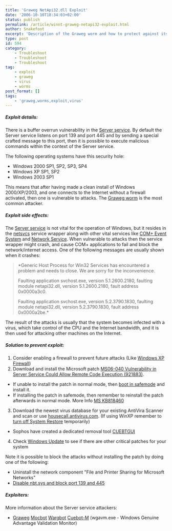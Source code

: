```yaml
---
title: 'Graweg NetApi32.dll Exploit'
date: '2006-10-10T18:34:03+02:00'
status: publish
permalink: /article/winnt-graweg-netapi32-exploit.html
author: Snakefoot
excerpt: 'Description of the Graweg worm and how to protect against its SMB attacks.'
type: post
id: 594
category:
    - Troubleshoot
    - Troubleshoot
    - Troubleshoot
tag:
    - exploit
    - graweg
    - virus
    - worms
post_format: []
tags:
    - 'graweg,worms,exploit,virus'
---
```

##### Exploit details:

 There is a buffer overrun vulnerability in the [Server service](/article/winnt-services-lanmanserver.html). By default the Server service listens on port 139 and port 445 and by sending a special crafted message to this port, then it is possible to execute malicious commands within the context of the Server service.  
  
 The following operating systems have this security hole:
- Windows 2000 SP1, SP2, SP3, SP4
- Windows XP SP1, SP2
- Windows 2003 SP1
 
 This means that after having made a clean install of Windows 2000/XP/2003, and one connects to the Internet without a firewall activated, then one is vulnerable to attacks. The [Graweg worm](http://onecare.live.com/standard/en-us/virusenc/VirusEncInfo.htm?VirusID=3661) is the most common attacker.
 
##### Exploit side effects:

 The [Server service](/article/winnt-services-lanmanserver.html) is not vital for the operation of Windows, but it resides in the [netsvcs](/article/winnt-services-wrapper.html) service wrapper along with other vital services like [COM+ Event System](/article/winnt-services-eventsystem.html) and [Network Service](/article/winnt-services-netman.html). When vulnerable to attacks then the service wrapper might crash, and cause COM+ applications to fail and block the network/internet access. One of the following messages are usually shown when it crashes:
> *Generic Host Process for Win32 Services has encountered a problem and needs to close. We are sorry for the inconvenience.  
>   
>  Faulting application svchost.exe, version 5.1.2600.2180, faulting module netapi32.dll, version 5.1.2600.2180, fault address 0x0000a3c0.  
>   
>  Faulting application svchost.exe, version 5.2.3790.1830, faulting module netapi32.dll, version 5.2.3790.1830, fault address 0x0000a2be.*

 The result of the attacks is usually that the system becomes infected with a virus, which take control of the CPU and the Internet bandwidth, and it is then used for attacking other machines on the Internet.
 
##### Solution to prevent exploit:

1. Consider enabling a firewall to prevent future attacks (Like [Windows XP Firewall](/article/winxp-firewall.html))
2. Download and install the Microsoft patch [MS06-040 Vulnerability in Server Service Could Allow Remote Code Execution (921883)](http://www.microsoft.com/technet/security/bulletin/ms06-040.mspx). 
  - If unable to install the patch in normal mode, then [boot in safemode](http://support.microsoft.com/kb/315222 "A description of the Safe Mode Boot options in Windows XP [Q315222]") and install it.
  - If installing the patch in safemode, then remember to reinstall the patch afterwards in normal mode. More Info [MS KB818460](http://support.microsoft.com/kb/818460 "How to Install Service Packs and Hotfixes When Windows Is Running in Safe Mode [Q818460]")
3. Download the newest virus database for your existing AntiVira Scanner and scan or use [housecall.antivirus.com](http://housecall.antivirus.com/). (If using WinXP remember to [turn off System Restore](http://support.microsoft.com/kb/310405 "How to turn off and turn on System Restore in Windows XP [Q310405]") temporarily) 
  - Sophos have created a dedicated removal tool [CUEBTGUI](http://www.sophos.com/support/disinfection/cuebot.html)
4. Check [Windows Update](http://v4.windowsupdate.microsoft.com/) to see if there are other critical patches for your system
 
 Note it is possible to block the attacks without installing the patch by doing one of the following:
- Uninstall the network component "File and Printer Sharing for Microsoft Networks"
- [Disable nbt.sys and block port 139 and 445](/article/winnt-smb-netbios.html)

##### Exploiters:

 More information about the Server service attackers:
 - [Graweg](http://onecare.live.com/standard/en-us/virusenc/VirusEncInfo.htm?VirusID=3661) [Mocbot](http://www.f-secure.com/v-descs/ircbot_st.shtml) [Wargbot](http://www.symantec.com/security_response/writeup.jsp?docid=2006-081312-3302-99) [Cuebot-M](http://www.sophos.com/security/analyses/w32cuebotm.html) (wgavm.exe - Windows Genuine Advantage Validation Monitor)